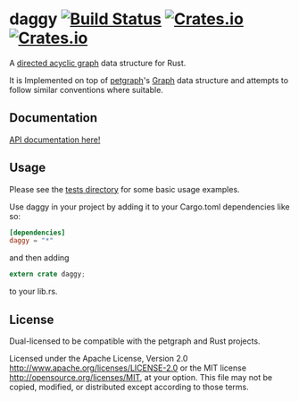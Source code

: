 # daggy [![Build Status](https://travis-ci.org/mitchmindtree/daggy.svg?branch=master)](https://travis-ci.org/mitchmindtree/daggy) [![Crates.io](https://img.shields.io/crates/v/daggy.svg)](https://crates.io/crates/daggy) [![Crates.io](https://img.shields.io/crates/l/daggy.svg)](https://github.com/mitchmindtree/daggy/blob/master/LICENSE-MIT)



A [directed acyclic graph](https://en.wikipedia.org/wiki/Directed_acyclic_graph) data structure for Rust.

It is Implemented on top of [petgraph](https://github.com/bluss/petulant-avenger-graphlibrary)'s [Graph](http://bluss.github.io/petulant-avenger-graphlibrary/doc/petgraph/graph/struct.Graph.html) data structure and attempts to follow similar conventions where suitable.


Documentation
-------------

[API documentation here!](http://mitchmindtree.github.io/daggy/daggy)


Usage
-----

Please see the [tests directory](https://github.com/mitchmindtree/daggy/tree/master/tests) for some basic usage examples.

Use daggy in your project by adding it to your Cargo.toml dependencies like so:

```toml
[dependencies]
daggy = "*"
```

and then adding

```rust
extern crate daggy;
```

to your lib.rs.


License
-------

Dual-licensed to be compatible with the petgraph and Rust projects.

Licensed under the Apache License, Version 2.0 http://www.apache.org/licenses/LICENSE-2.0 or the MIT license http://opensource.org/licenses/MIT, at your option. This file may not be copied, modified, or distributed except according to those terms.

